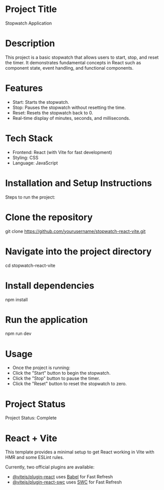 # Project Title
Stopwatch Application

# Description
This project is a basic stopwatch that allows users to start, stop, and reset the timer. It demonstrates fundamental concepts in React such as component state, event handling, and functional components.

# Features
- Start: Starts the stopwatch.
- Stop: Pauses the stopwatch without resetting the time.
- Reset: Resets the stopwatch back to 0.
- Real-time display of minutes, seconds, and milliseconds.

# Tech Stack
- Frontend: React (with Vite for fast development)
- Styling: CSS
- Language: JavaScript

# Installation and Setup Instructions
Steps to run the project:

# Clone the repository
git clone https://github.com/yourusername/stopwatch-react-vite.git

# Navigate into the project directory
cd stopwatch-react-vite

# Install dependencies
npm install

# Run the application
npm run dev

# Usage
- Once the project is running:
- Click the "Start" button to begin the stopwatch.
- Click the "Stop" button to pause the timer.
- Click the "Reset" button to reset the stopwatch to zero.

# Project Status
Project Status: Complete

# React + Vite

This template provides a minimal setup to get React working in Vite with HMR and some ESLint rules.

Currently, two official plugins are available:

- [@vitejs/plugin-react](https://github.com/vitejs/vite-plugin-react/blob/main/packages/plugin-react/README.md) uses [Babel](https://babeljs.io/) for Fast Refresh
- [@vitejs/plugin-react-swc](https://github.com/vitejs/vite-plugin-react-swc) uses [SWC](https://swc.rs/) for Fast Refresh
